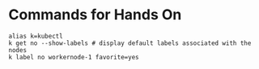 # Commands for Hands On
```
alias k=kubectl
k get no --show-labels # display default labels associated with the nodes
k label no workernode-1 favorite=yes

```